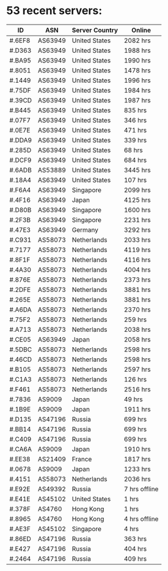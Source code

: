 # 53 recent servers:

| ID | ASN | Server Country | Online |
| ------ | ------ | ------ | ------ |
| #.6EF8 | AS63949 | United States | 2082 hrs |
| #.D363 | AS63949 | United States | 1988 hrs |
| #.BA95 | AS63949 | United States | 1990 hrs |
| #.8051 | AS63949 | United States | 1478 hrs |
| #.1449 | AS63949 | United States | 1996 hrs |
| #.75DF | AS63949 | United States | 1984 hrs |
| #.39CD | AS63949 | United States | 1987 hrs |
| #.B445 | AS63949 | United States | 835 hrs |
| #.07F7 | AS63949 | United States | 346 hrs |
| #.0E7E | AS63949 | United States | 471 hrs |
| #.DDA9 | AS63949 | United States | 339 hrs |
| #.285D | AS63949 | United States | 68 hrs |
| #.DCF9 | AS63949 | United States | 684 hrs |
| #.6ADB | AS53889 | United States | 3445 hrs |
| #.18A4 | AS63949 | United States | 107 hrs |
| #.F6A4 | AS63949 | Singapore | 2099 hrs |
| #.4F16 | AS63949 | Japan | 4125 hrs |
| #.D80B | AS63949 | Singapore | 1600 hrs |
| #.2F3B | AS63949 | Singapore | 2231 hrs |
| #.47E3 | AS63949 | Germany | 3292 hrs |
| #.C931 | AS58073 | Netherlands | 2033 hrs |
| #.7177 | AS58073 | Netherlands | 4119 hrs |
| #.8F1F | AS58073 | Netherlands | 4116 hrs |
| #.4A30 | AS58073 | Netherlands | 4004 hrs |
| #.876E | AS58073 | Netherlands | 2373 hrs |
| #.2DFE | AS58073 | Netherlands | 3881 hrs |
| #.265E | AS58073 | Netherlands | 3881 hrs |
| #.A6DA | AS58073 | Netherlands | 2370 hrs |
| #.75F2 | AS58073 | Netherlands | 259 hrs |
| #.A713 | AS58073 | Netherlands | 2038 hrs |
| #.CE05 | AS63949 | Japan | 2058 hrs |
| #.5DBC | AS58073 | Netherlands | 2598 hrs |
| #.46CD | AS58073 | Netherlands | 2598 hrs |
| #.B105 | AS58073 | Netherlands | 2597 hrs |
| #.C1A3 | AS58073 | Netherlands | 126 hrs |
| #.F461 | AS58073 | Netherlands | 2516 hrs |
| #.7836 | AS9009 | Japan | 49 hrs |
| #.1B9E | AS9009 | Japan | 1911 hrs |
| #.D135 | AS47196 | Russia | 699 hrs |
| #.BB14 | AS47196 | Russia | 699 hrs |
| #.C409 | AS47196 | Russia | 699 hrs |
| #.CA6A | AS9009 | Japan | 1910 hrs |
| #.EE38 | AS21409 | France | 1817 hrs |
| #.0678 | AS9009 | Japan | 1233 hrs |
| #.4151 | AS58073 | Netherlands | 2036 hrs |
| #.E92E | AS49392 | Russia | 7 hrs offline |
| #.E41E | AS45102 | United States | 1 hrs |
| #.378F | AS4760 | Hong Kong | 1 hrs |
| #.8965 | AS4760 | Hong Kong | 4 hrs offline |
| #.AE3F | AS45102 | Singapore | 4 hrs |
| #.86ED | AS47196 | Russia | 363 hrs |
| #.E427 | AS47196 | Russia | 404 hrs |
| #.2464 | AS47196 | Russia | 409 hrs |

